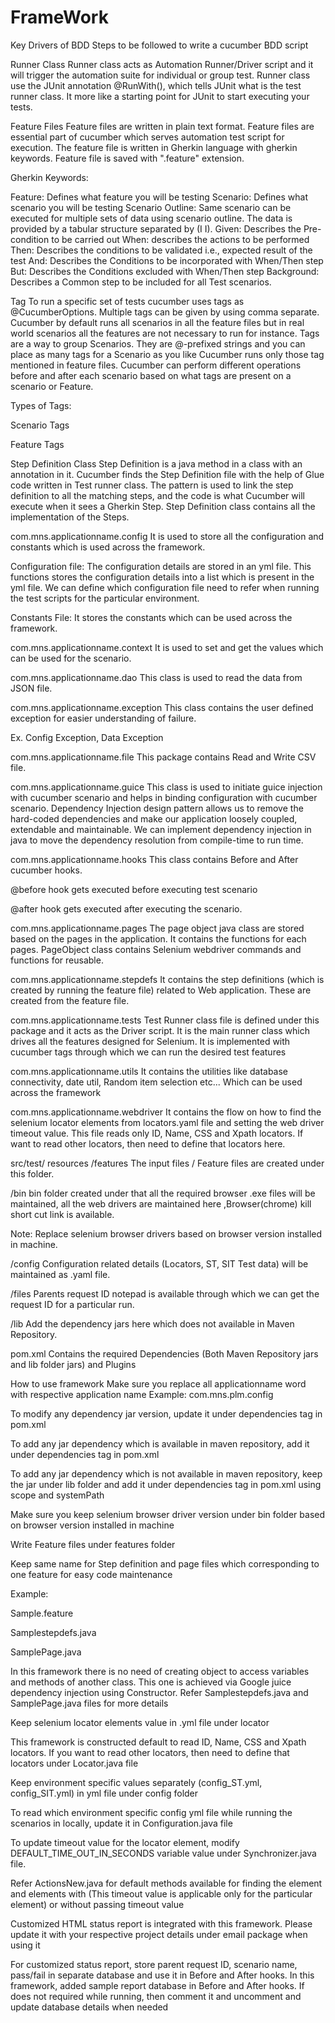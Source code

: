 # FrameWork

Key Drivers of BDD
Steps to be followed to write a cucumber BDD script

Runner Class
Runner class acts as Automation Runner/Driver script and it will trigger the automation suite for individual or group test. Runner class use the JUnit annotation @RunWith(), which tells JUnit what is the test runner class. It more like a starting point for JUnit to start executing your tests.


Feature Files
Feature files are written in plain text format. Feature files are essential part of cucumber which serves automation test script for execution. The feature file is written in Gherkin language with gherkin keywords. Feature file is saved with ".feature" extension.

Gherkin Keywords:

Feature: Defines what feature you will be testing
Scenario: Defines what scenario you will be testing
Scenario Outline: Same scenario can be executed for multiple sets of data using scenario outline. The data is provided by a tabular structure separated by (I I).
Given: Describes the Pre-condition to be carried out
When: describes the actions to be performed
Then: Describes the conditions to be validated i.e., expected result of the test
And: Describes the Conditions to be incorporated with When/Then step
But: Describes the Conditions excluded with When/Then step
Background: Describes a Common step to be included for all Test scenarios.


Tag
To run a specific set of tests cucumber uses tags as @CucumberOptions. Multiple tags can be given by using comma separate. Cucumber by default runs all scenarios in all the feature files but in real world scenarios all the features are not necessary to run for instance. Tags are a way to group Scenarios. They are @-prefixed strings and you can place as many tags for a Scenario as you like Cucumber runs only those tag mentioned in feature files. Cucumber can perform different operations before and after each scenario based on what tags are present on a scenario or Feature.

Types of Tags:

Scenario Tags

Feature Tags

Step Definition Class
Step Definition is a java method in a class with an annotation in it. Cucumber finds the Step Definition file with the help of Glue code written in Test runner class. The pattern is used to link the step definition to all the matching steps, and the code is what Cucumber will execute when it sees a Gherkin Step. Step Definition class contains all the implementation of the Steps.



com.mns.applicationname.config
It is used to store all the configuration and constants which is used across the framework.

Configuration file: The configuration details are stored in an yml file. This functions stores the configuration details into a list which is present in the yml file. We can define which configuration file need to refer when running the test scripts for the particular environment.

Constants File: It stores the constants which can be used across the framework.

com.mns.applicationname.context
It is used to set and get the values which can be used for the scenario.

com.mns.applicationname.dao
This class is used to read the data from JSON file.


com.mns.applicationname.exception
This class contains the user defined exception for easier understanding of failure.

Ex. Config Exception, Data Exception

com.mns.applicationname.file
This package contains Read and Write CSV file.

com.mns.applicationname.guice
This class is used to initiate guice injection with cucumber scenario and helps in binding configuration with cucumber scenario. Dependency Injection design pattern allows us to remove the hard-coded dependencies and make our application loosely coupled, extendable and maintainable. We can implement dependency injection in java to move the dependency resolution from compile-time to run time.

com.mns.applicationname.hooks
This class contains Before and After cucumber hooks.

@before hook gets executed before executing test scenario

@after hook gets executed after executing the scenario.

com.mns.applicationname.pages
The page object java class are stored based on the pages in the application. It contains the functions for each pages. PageObject class contains Selenium webdriver commands and functions for reusable.

com.mns.applicationname.stepdefs
It contains the step definitions (which is created by running the feature file) related to Web application. These are created from the feature file.

com.mns.applicationname.tests
Test Runner class file is defined under this package and it acts as the Driver script. It is the main runner class which drives all the features designed for Selenium. It is implemented with cucumber tags through which we can run the desired test features

com.mns.applicationname.utils
It contains the utilities like database connectivity, date util, Random item selection etc... Which can be used across the framework

com.mns.applicationname.webdriver
It contains the flow on how to find the selenium locator elements from locators.yaml file and setting the web driver timeout value. This file reads only ID, Name, CSS and Xpath locators. If want to read other locators, then need to define that locators here.

src/test/ resources /features
The input files / Feature files are created under this folder.

/bin
bin folder created under that all the required browser .exe files will be maintained, all the web drivers are maintained here ,Browser(chrome) kill short cut link is available.

Note: Replace selenium browser drivers based on browser version installed in machine.

/config
Configuration related details (Locators, ST, SIT Test data) will be maintained as .yaml file.

/files
Parents request ID notepad is available through which we can get the request ID for a particular run.

/lib
Add the dependency jars here which does not available in Maven Repository.

pom.xml
Contains the required Dependencies (Both Maven Repository jars and lib folder jars) and Plugins

How to use framework
Make sure you replace all applicationname word with respective application name
Example: com.mns.plm.config

To modify any dependency jar version, update it under dependencies tag in pom.xml

To add any jar dependency which is available in maven repository, add it under dependencies tag in pom.xml

To add any jar dependency which is not available in maven repository, keep the jar under lib folder and add it under dependencies tag in pom.xml using scope and systemPath

Make sure you keep selenium browser driver version under bin folder based on browser version installed in machine

Write Feature files under features folder

Keep same name for Step definition and page files which corresponding to one feature for easy code maintenance

Example:

Sample.feature

Samplestepdefs.java

SamplePage.java

In this framework there is no need of creating object to access variables and methods of another class. This one is achieved via Google juice dependency injection using Constructor. Refer Samplestepdefs.java and SamplePage.java files for more details

Keep selenium locator elements value in .yml file under locator

This framework is constructed default to read ID, Name, CSS and Xpath locators. If you want to read other locators, then need to define that locators under Locator.java file

Keep environment specific values separately (config_ST.yml, config_SIT.yml) in yml file under config folder

To read which environment specific config yml file while running the scenarios in locally, update it in Configuration.java file

To update timeout value for the locator element, modify DEFAULT_TIME_OUT_IN_SECONDS variable value under Synchronizer.java file.

Refer ActionsNew.java for default methods available for finding the element and elements with (This timeout value is applicable only for the particular element) or without passing timeout value

Customized HTML status report is integrated with this framework. Please update it with your respective project details under email package when using it

For customized status report, store parent request ID, scenario name, pass/fail in separate database and use it in Before and After hooks. In this framework, added sample report database in Before and After hooks. If does not required while running, then comment it and uncomment and update database details when needed
